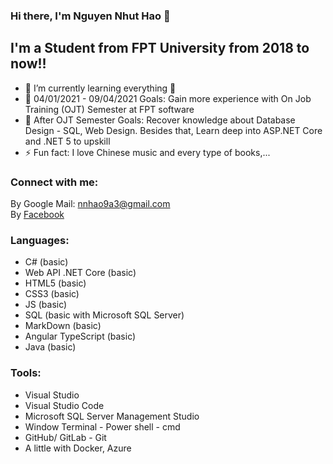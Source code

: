 ### Hi there, I'm Nguyen Nhut Hao 👋

## I'm a Student from FPT University from 2018 to now!!

- 🔭 I’m currently learning everything 🤣
- 🚀 04/01/2021 - 09/04/2021 Goals: Gain more experience with On Job Training (OJT) Semester at FPT software
- 📅 After OJT Semester Goals: Recover knowledge about Database Design - SQL, Web Design. Besides that, Learn deep into ASP.NET Core and .NET 5 to upskill
- ⚡ Fun fact: I love Chinese music and every type of books,...

### Connect with me:

By Google Mail: nnhao9a3@gmail.com <br />
By [Facebook](https://www.facebook.com/nnhao14102000) <br />

### Languages:

- C# (basic)
- Web API .NET Core (basic)
- HTML5 (basic)
- CSS3 (basic)
- JS (basic)
- SQL (basic with Microsoft SQL Server)
- MarkDown (basic)
- Angular TypeScript (basic)
- Java (basic)

### Tools:

- Visual Studio
- Visual Studio Code
- Microsoft SQL Server Management Studio
- Window Terminal - Power shell - cmd
- GitHub/ GitLab - Git
- A little with Docker, Azure
